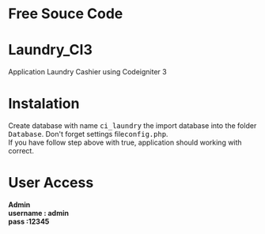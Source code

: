# Free Souce Code


# Laundry_CI3
Application Laundry Cashier using Codeigniter 3

# Instalation
Create database with name <kbd>ci_laundry</kbd> the import database into the folder <kbd>Database</kbd>. Don't forget settings file<kbd>config.php</kbd>. <br>
If you have follow step above with true, application should working with correct. 

# User Access
  <b>Admin</b> <br>
  <b>username : admin</b> <br>
  <b>pass     :12345</b>



